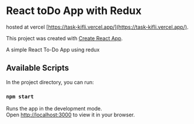 # React toDo App  with Redux

hosted at vercel [https://task-kifli.vercel.app/](https://task-kifli.vercel.app/).

This project was created with [Create React App](https://github.com/facebook/create-react-app).

A simple React To-Do App using redux

## Available Scripts

In the project directory, you can run:

### `npm start`

Runs the app in the development mode.\
Open [http://localhost:3000](http://localhost:3000) to view it in your browser.
